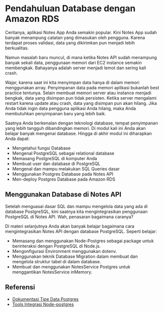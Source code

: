 # Pendahuluan Database dengan Amazon RDS

Ceritanya, aplikasi Notes App Anda semakin popular. Kini Notes App sudah banyak menampung catatan yang dimasukan oleh pengguna. Karena terdapat proses validasi, data yang dikirimkan pun menjadi lebih berkualitas.

Namun masalah baru muncul, di mana ketika Notes API sudah menampung banyak sekali data, penggunaan memori dari EC2 instance semakin membengkak. Bahayanya adalah server menjadi lemot dan sering kali crash.

Wajar, karena saat ini kita menyimpan data hanya di dalam memori menggunakan array. Penyimpanan data pada memori aplikasi bukanlah best practice tentunya. Selain membuat memori server atau instance menjadi bengkak, data yang disimpan pun tidak persisten. Ketika server mengalami restart karena update atau crash, data yang disimpan pun akan hilang. Jika Anda tidak ingin data pengguna aplikasi Anda hilang, maka Anda membutuhkan penyimpanan baru yang lebih baik.

Saatnya Anda berkenalan dengan teknologi database, tempat penyimpanan yang lebih tangguh dibandingkan memori. Di modul kali ini Anda akan belajar banyak mengenai database. Hingga di akhir modul ini diharapkan Anda dapat:

- Mengetahui fungsi Database
- Mengenal PostgreSQL sebagai relational database
- Memasang PostgreSQL di komputer Anda
- Membuat user dan database di PostgreSQL
- Mengenal dan mampu melakukan SQL Queries dasar
- Menggunakan Postgres Database pada Notes API
- Men-deploy Postgres Database pada Amazon RDS

## Menggunakan Database di Notes API

Setelah menguasai dasar SQL dan mampu mengelola data yang ada di database PostgreSQL, kini saatnya kita mengintegrasikan penggunaan PostgreSQL di Notes API. Wah, penasaran bagaimana caranya?

Di materi selanjutnya Anda akan banyak belajar bagaimana cara mengintegrasikan Notes API dengan database PostgreSQL. Seperti belajar:

- Memasang dan menggunakan Node-Postgres sebagai package untuk berinteraksi dengan PostgreSQL di Node.js.
- Mengonfigurasi Environment menggunakan dotenv.
- Menggunakan teknik Database Migration dalam membuat dan mengelola struktur tabel di dalam database.
- Membuat dan menggunakan NotesService Postgres untuk menggantikan NotesService inMemory.

## Referensi

- [Dokumentasi Tipe Data Postgres](https://www.postgresql.org/docs/current/datatype.html)
- [Tools Integrasi Node-postgres](https://node-postgres.com/)

